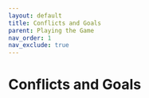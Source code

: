 ```yaml
---
layout: default
title: Conflicts and Goals
parent: Playing the Game
nav_order: 1
nav_exclude: true
--- 
```


# Conflicts and Goals

